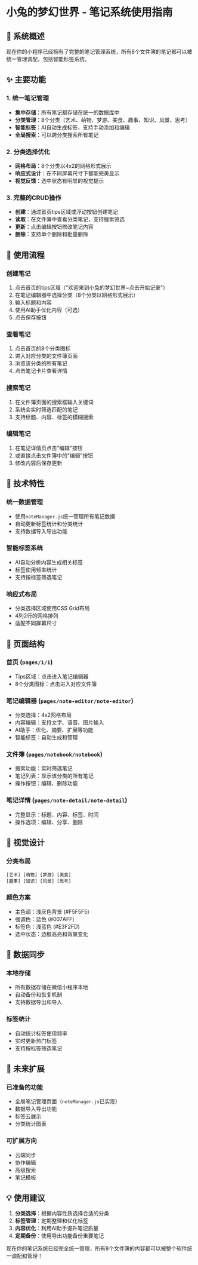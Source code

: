 # 小兔的梦幻世界 - 笔记系统使用指南

## 🎯 系统概述

现在你的小程序已经拥有了完整的笔记管理系统，所有8个文件簿的笔记都可以被统一管理调配，包括智能标签系统。

## ✨ 主要功能

### 1. 统一笔记管理
- **集中存储**：所有笔记都存储在统一的数据库中
- **分类管理**：8个分类（艺术、萌物、梦游、美食、趣事、知识、风景、思考）
- **智能标签**：AI自动生成标签，支持手动添加和编辑
- **全局搜索**：可以跨分类搜索所有笔记

### 2. 分类选择优化
- **网格布局**：8个分类以4x2的网格形式展示
- **响应式设计**：在不同屏幕尺寸下都能完美显示
- **视觉反馈**：选中状态有明显的视觉提示

### 3. 完整的CRUD操作
- **创建**：通过首页tips区域或浮动按钮创建笔记
- **读取**：在文件簿中查看分类笔记，支持搜索筛选
- **更新**：点击编辑按钮修改笔记内容
- **删除**：支持单个删除和批量删除

## 🚀 使用流程

### 创建笔记
1. 点击首页的tips区域（"欢迎来到小兔的梦幻世界~点击开始记录"）
2. 在笔记编辑器中选择分类（8个分类以网格形式展示）
3. 输入标题和内容
4. 使用AI助手优化内容（可选）
5. 点击保存按钮

### 查看笔记
1. 点击首页的8个分类图标
2. 进入对应分类的文件簿页面
3. 浏览该分类的所有笔记
4. 点击笔记卡片查看详情

### 搜索笔记
1. 在文件簿页面的搜索框输入关键词
2. 系统会实时筛选匹配的笔记
3. 支持标题、内容、标签的模糊搜索

### 编辑笔记
1. 在笔记详情页点击"编辑"按钮
2. 或直接点击文件簿中的"编辑"按钮
3. 修改内容后保存更新

## 🔧 技术特性

### 统一数据管理
- 使用`noteManager.js`统一管理所有笔记数据
- 自动更新标签统计和分类统计
- 支持数据导入导出功能

### 智能标签系统
- AI自动分析内容生成相关标签
- 标签使用频率统计
- 支持按标签筛选笔记

### 响应式布局
- 分类选择区域使用CSS Grid布局
- 4列2行的网格排列
- 适配不同屏幕尺寸

## 📱 页面结构

### 首页 (`pages/1/1`)
- Tips区域：点击进入笔记编辑器
- 8个分类图标：点击进入对应文件簿

### 笔记编辑器 (`pages/note-editor/note-editor`)
- 分类选择：4x2网格布局
- 内容编辑：支持文字、语音、图片输入
- AI助手：优化、摘要、扩展等功能
- 智能标签：自动生成和管理

### 文件簿 (`pages/notebook/notebook`)
- 搜索功能：实时筛选笔记
- 笔记列表：显示该分类的所有笔记
- 操作按钮：编辑、删除功能

### 笔记详情 (`pages/note-detail/note-detail`)
- 完整显示：标题、内容、标签、时间
- 操作选项：编辑、分享、删除

## 🎨 视觉设计

### 分类布局
```
[艺术] [萌物] [梦游] [美食]
[趣事] [知识] [风景] [思考]
```

### 颜色方案
- 主色调：浅灰色背景 (#F5F5F5)
- 强调色：蓝色 (#007AFF)
- 标签色：浅蓝色 (#E3F2FD)
- 选中状态：边框高亮和背景变化

## 🔄 数据同步

### 本地存储
- 所有数据存储在微信小程序本地
- 自动备份和恢复机制
- 支持数据导出和导入

### 标签统计
- 自动统计标签使用频率
- 实时更新热门标签
- 支持按标签筛选笔记

## 🚀 未来扩展

### 已准备的功能
- 全局笔记管理页面（`noteManager.js`已实现）
- 数据导入导出功能
- 标签云展示
- 分类统计图表

### 可扩展方向
- 云端同步
- 协作编辑
- 高级搜索
- 笔记模板

## 💡 使用建议

1. **分类选择**：根据内容性质选择合适的分类
2. **标签管理**：定期整理和优化标签
3. **内容优化**：利用AI助手提升笔记质量
4. **定期备份**：使用导出功能备份重要笔记

现在你的笔记系统已经完全统一管理，所有8个文件簿的内容都可以被整个软件统一调配和管理！
